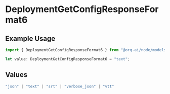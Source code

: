 # DeploymentGetConfigResponseFormat6

## Example Usage

```typescript
import { DeploymentGetConfigResponseFormat6 } from "@orq-ai/node/models/operations";

let value: DeploymentGetConfigResponseFormat6 = "text";
```

## Values

```typescript
"json" | "text" | "srt" | "verbose_json" | "vtt"
```